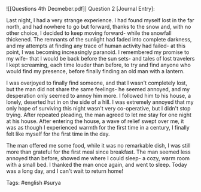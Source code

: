![[Questions 4th Decmeber.pdf]]
Question 2 [Journal Entry]:

Last night, I had a very strange experience. I had found myself lost in the far north, and had nowhere to go but forward, thanks to the snow and, with no other choice, I decided to keep moving forward- while the snowfall thickened. 
The remnants of the sunlight had faded into complete darkness, and my attempts at finding any trace of human activity had failed- at this point, I was becoming increasingly paranoid.
I remembered my promise to my wife- that I would be back before the sun sets- and tales of lost travelers I kept screaming, each time louder than before, to try and find anyone who would find my presence, before finally finding an old man with a lantern.

I was overjoyed to finally find someone, and that I wasn't completely lost, but the man did not share the same feelings- he seemed annoyed, and my desperation only seemed to annoy him more. I followed him to his house, a lonely, deserted hut in on the side of a hill. 
I was extremely annoyed that my only hope of surviving this night wasn't very co-operative, but I didn't stop trying. After repeated pleading, the man agreed to let me stay for one night at his house. After entering the house, a wave of relief swept over me, it was as though I experienced warmth for the first time in a century, I finally felt like myself for the first time in the day.

The man offered me some food, while it was no remarkable dish, I was still more than grateful for the first meal since breakfast. The man seemed less annoyed than before, showed me where I could sleep- a cozy, warm room with a small bed. I thanked the man once again, and went to sleep. Today was a long day, and I can't wait to return home!

Tags: #english #surya 
